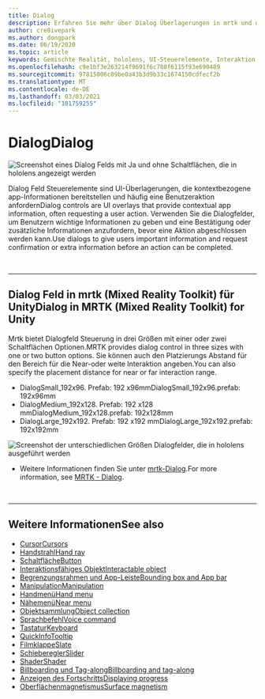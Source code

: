```yaml
---
title: Dialog
description: Erfahren Sie mehr über Dialog Überlagerungen in mrtk und deren Verwendung in Anwendungen mit gemischter Realität.
author: cre8ivepark
ms.author: dongpark
ms.date: 06/19/2020
ms.topic: article
keywords: Gemischte Realität, hololens, UI-Steuerelemente, Interaktion, UI, UX, UX-Entwurf, räumliche Benutzeroberfläche, räumliche Interaktion, 3D-Benutzeroberfläche, 3D-UX, Mixed Reality-Headset, Windows Mixed Reality-Headset, Virtual Reality-Headset, hololens, mrtk, Mixed Reality Toolkit
ms.openlocfilehash: c9e1bf3e263214f9691f6c788f6115f93e690489
ms.sourcegitcommit: 97815006c09be0a43b3d9b33c1674150cdfecf2b
ms.translationtype: MT
ms.contentlocale: de-DE
ms.lasthandoff: 03/03/2021
ms.locfileid: "101759255"
---
```

# <a name="dialog"></a><span data-ttu-id="0899f-104">Dialog</span><span class="sxs-lookup"><span data-stu-id="0899f-104">Dialog</span></span>

![Screenshot eines Dialog Felds mit Ja und ohne Schaltflächen, die in hololens angezeigt werden](images/MRTK_UX_Dialog.jpg)

<span data-ttu-id="0899f-106">Dialog Feld Steuerelemente sind UI-Überlagerungen, die kontextbezogene app-Informationen bereitstellen und häufig eine Benutzeraktion anfordern</span><span class="sxs-lookup"><span data-stu-id="0899f-106">Dialog controls are UI overlays that provide contextual app information, often requesting a user action.</span></span> <span data-ttu-id="0899f-107">Verwenden Sie die Dialogfelder, um Benutzern wichtige Informationen zu geben und eine Bestätigung oder zusätzliche Informationen anzufordern, bevor eine Aktion abgeschlossen werden kann.</span><span class="sxs-lookup"><span data-stu-id="0899f-107">Use dialogs to give users important information and request confirmation or extra information before an action can be completed.</span></span>

<br>

---

## <a name="dialog-in-mrtk-mixed-reality-toolkit-for-unity"></a><span data-ttu-id="0899f-108">Dialog Feld in mrtk (Mixed Reality Toolkit) für Unity</span><span class="sxs-lookup"><span data-stu-id="0899f-108">Dialog in MRTK (Mixed Reality Toolkit) for Unity</span></span>
<span data-ttu-id="0899f-109">Mrtk bietet Dialogfeld Steuerung in drei Größen mit einer oder zwei Schaltflächen Optionen.</span><span class="sxs-lookup"><span data-stu-id="0899f-109">MRTK provides dialog control in three sizes with one or two button options.</span></span> <span data-ttu-id="0899f-110">Sie können auch den Platzierungs Abstand für den Bereich für die Near-oder weite Interaktion angeben.</span><span class="sxs-lookup"><span data-stu-id="0899f-110">You can also specify the placement distance for near or far interaction range.</span></span> 

- <span data-ttu-id="0899f-111">DialogSmall_192x96. Prefab: 192 x96mm</span><span class="sxs-lookup"><span data-stu-id="0899f-111">DialogSmall_192x96.prefab: 192x96mm</span></span>
- <span data-ttu-id="0899f-112">DialogMedium_192x128. Prefab: 192 x128 mm</span><span class="sxs-lookup"><span data-stu-id="0899f-112">DialogMedium_192x128.prefab: 192x128mm</span></span>
- <span data-ttu-id="0899f-113">DialogLarge_192x192. Prefab: 192 x192 mm</span><span class="sxs-lookup"><span data-stu-id="0899f-113">DialogLarge_192x192.prefab: 192x192mm</span></span>

![Screenshot der unterschiedlichen Größen Dialogfelder, die in hololens ausgeführt werden](images/MRTK_UX_Dialog_Types.jpg)


* <span data-ttu-id="0899f-115">Weitere Informationen finden Sie unter [mrtk-Dialog](https://docs.microsoft.com/windows/mixed-reality/mrtk-docs/features/experimental/dialog.md).</span><span class="sxs-lookup"><span data-stu-id="0899f-115">For more information, see [MRTK - Dialog](https://docs.microsoft.com/windows/mixed-reality/mrtk-docs/features/experimental/dialog.md).</span></span>

<br>

---

## <a name="see-also"></a><span data-ttu-id="0899f-116">Weitere Informationen</span><span class="sxs-lookup"><span data-stu-id="0899f-116">See also</span></span>

* [<span data-ttu-id="0899f-117">Cursor</span><span class="sxs-lookup"><span data-stu-id="0899f-117">Cursors</span></span>](cursors.md)
* [<span data-ttu-id="0899f-118">Handstrahl</span><span class="sxs-lookup"><span data-stu-id="0899f-118">Hand ray</span></span>](point-and-commit.md)
* [<span data-ttu-id="0899f-119">Schaltfläche</span><span class="sxs-lookup"><span data-stu-id="0899f-119">Button</span></span>](button.md)
* [<span data-ttu-id="0899f-120">Interaktionsfähiges Objekt</span><span class="sxs-lookup"><span data-stu-id="0899f-120">Interactable object</span></span>](interactable-object.md)
* [<span data-ttu-id="0899f-121">Begrenzungsrahmen und App-Leiste</span><span class="sxs-lookup"><span data-stu-id="0899f-121">Bounding box and App bar</span></span>](app-bar-and-bounding-box.md)
* [<span data-ttu-id="0899f-122">Manipulation</span><span class="sxs-lookup"><span data-stu-id="0899f-122">Manipulation</span></span>](direct-manipulation.md)
* [<span data-ttu-id="0899f-123">Handmenü</span><span class="sxs-lookup"><span data-stu-id="0899f-123">Hand menu</span></span>](hand-menu.md)
* [<span data-ttu-id="0899f-124">Nähemenü</span><span class="sxs-lookup"><span data-stu-id="0899f-124">Near menu</span></span>](near-menu.md)
* [<span data-ttu-id="0899f-125">Objektsammlung</span><span class="sxs-lookup"><span data-stu-id="0899f-125">Object collection</span></span>](object-collection.md)
* [<span data-ttu-id="0899f-126">Sprachbefehl</span><span class="sxs-lookup"><span data-stu-id="0899f-126">Voice command</span></span>](voice-input.md)
* [<span data-ttu-id="0899f-127">Tastatur</span><span class="sxs-lookup"><span data-stu-id="0899f-127">Keyboard</span></span>](keyboard.md)
* [<span data-ttu-id="0899f-128">QuickInfo</span><span class="sxs-lookup"><span data-stu-id="0899f-128">Tooltip</span></span>](tooltip.md)
* [<span data-ttu-id="0899f-129">Filmklappe</span><span class="sxs-lookup"><span data-stu-id="0899f-129">Slate</span></span>](slate.md)
* [<span data-ttu-id="0899f-130">Schieberegler</span><span class="sxs-lookup"><span data-stu-id="0899f-130">Slider</span></span>](slider.md)
* [<span data-ttu-id="0899f-131">Shader</span><span class="sxs-lookup"><span data-stu-id="0899f-131">Shader</span></span>](shader.md)
* [<span data-ttu-id="0899f-132">Billboarding und Tag-along</span><span class="sxs-lookup"><span data-stu-id="0899f-132">Billboarding and tag-along</span></span>](billboarding-and-tag-along.md)
* [<span data-ttu-id="0899f-133">Anzeigen des Fortschritts</span><span class="sxs-lookup"><span data-stu-id="0899f-133">Displaying progress</span></span>](progress.md)
* [<span data-ttu-id="0899f-134">Oberflächenmagnetismus</span><span class="sxs-lookup"><span data-stu-id="0899f-134">Surface magnetism</span></span>](surface-magnetism.md)
